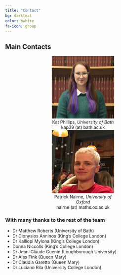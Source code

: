 ```yaml
---
title: "Contact"
bg: darkteal
color: bwhite
fa-icon: group
---
```


## Main Contacts

<div class="row">
    <div class="column" style="width:40%; text-align:center; margin:0 auto">
        <img src="img/Kat.png" alt="Image of Kat" width="250"> <br>
         Kat Phillips, <i> University of Bath</i> <br>
        kap39 (at) bath.ac.uk
    </div>
    <div class = "column" style="width:40%; text-align: center; margin:0 auto">
        <img src="img/Patrick.jpg" alt = "Image of Patrick" width="250"> <br>
        Patrick Nairne, <i> University of Oxford</i> <br>
        nairne (at) maths.ox.ac.uk
    </div>
</div>




###  With many thanks to the rest of the  team 
* Dr Matthew Roberts (University of Bath)
* Dr Dionysios Anninos (King’s College London)
* Dr Kalliopi Mylona (King’s College London)
* Donna Niccolls (King’s College London)
* Dr Jean-Claude Cuenin (Loughborough University)
* Dr Alex Fink (Queen Mary)
* Dr Claudia Garetto (Queen Mary)
* Dr Luciano Rila (University College London)
